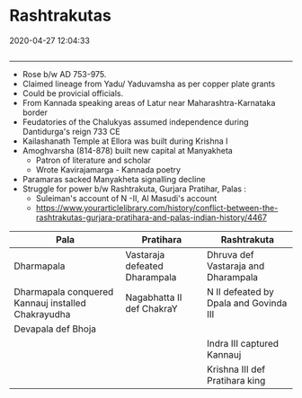 # Rashtrakutas
2020-04-27 12:04:33
            
```toc
```
---

-   Rose b/w AD 753-975.
-   Claimed lineage from Yadu/ Yaduvamsha as per copper plate grants
-   Could be provicial officials.
-   From Kannada speaking areas of Latur near Maharashtra-Karnataka border
-   Feudatories of the Chalukyas assumed independence during Dantidurga's reign 733 CE
-   Kailashanath Temple at Ellora was built during Krishna I
-   Amoghvarsha (814-878) built new capital at Manyakheta
    -   Patron of literature and scholar
    -   Wrote Kavirajamarga - Kannada poetry
-   Paramaras sacked Manyakheta signalling decline
-   Struggle for power b/w Rashtrakuta, Gurjara Pratihar, Palas :
    -   Suleiman's account of N -II, Al Masudi's account
    -   https://www.yourarticlelibrary.com/history/conflict-between-the-rashtrakutas-gurjara-pratihara-and-palas-indian-history/4467
    
	
|          Pala                                                         |          Pratihara                                    |          Rashtrakuta                                           |
|-----------------------------------------------------------------------|-------------------------------------------------------|----------------------------------------------------------------|
|          Dharmapala                                                        |          Vastaraja        defeated Dharampala         |          Dhruva def        Vastaraja and Dharampala            |
|          Dharmapala        conquered Kannauj installed Chakrayudha         |          Nagabhatta II        def ChakraY             |          N II defeated        by Dpala and Govinda III         |
|          Devapala def        Bhoja                                    |                                                       |                                                                |
|                                                                       |                                                       |          Indra III        captured Kannauj                     |
|                                                                       |                                                       |          Krishna III        def Pratihara king                 |



